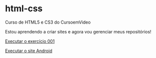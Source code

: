 # html-css
 Curso de HTML5 e CS3 do CursoemVideo

Estou aprendendo a criar sites e agora vou gerenciar meus repositórios!

<a href="https://jpdev98.github.io/html-css/exercicios/ex001/index.html" target="_blank">Executar o exercício 001</a>

<a href="https://jpdev98.github.io/projeto-android/#" target="_blank">Executar o site Android</a>